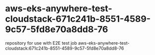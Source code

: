 # aws-eks-anywhere-test-cloudstack-671c241b-8551-4589-9c57-5fd8e70a8dd8-76
repository for use with E2E test job aws-eks-anywhere-test-cloudstack:671c241b-8551-4589-9c57-5fd8e70a8dd8-76
